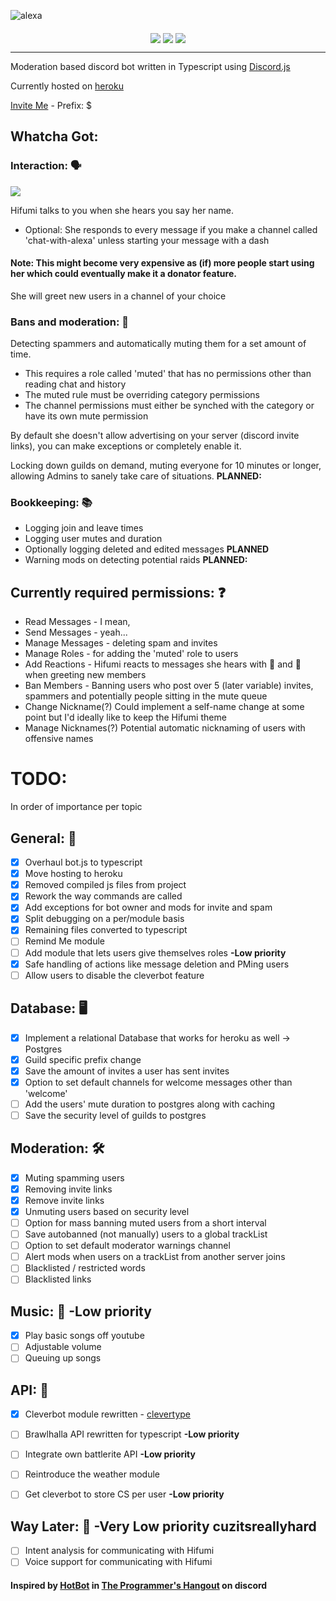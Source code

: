 ![alexa](https://cdn.discordapp.com/attachments/418699380833648644/420917081131712512/alexanoinvite.png)
<p align="center">
  <img align="middle" style="max-width:100%;"  src="https://travis-ci.org/ilocereal/Hifumi.svg?branch=master">
  <img align="middle" src="https://img.shields.io/npm/v/@cycle/core.svg">
  <img align="middle" src="https://img.shields.io/badge/Typescript-v2.6.2-blue.svg">
</p>
<hr>


Moderation based discord bot written in Typescript using [Discord.js](https://github.com/discordjs/discord.js)

Currently hosted on [heroku](https://www.heroku.com/)

[Invite Me](https://discordapp.com/oauth2/authorize?client_id=372615866652557312&permissions=0&scope=bot) - Prefix: $


## Whatcha Got:

### Interaction: 🗣️

![](https://cdn.discordapp.com/emojis/414332109407387649.png?v=1)

Hifumi talks to you when she hears you say her name.
- Optional: She responds to every message if you make a channel called 'chat-with-alexa' unless starting your message with a dash
#### Note: This might become very expensive as (if) more people start using her which could eventually make it a donator feature.

She will greet new users in a channel of your choice

### Bans and moderation: 🚫

Detecting spammers and automatically muting them for a set amount of time.
* This requires a role called 'muted' that has no permissions other than reading chat and history
* The muted rule must be overriding category permissions
* The channel permissions must either be synched with the category or have its own mute permission

By default she doesn't allow advertising on your server (discord invite links), you can make exceptions or completely enable it.

Locking down guilds on demand, muting everyone for 10 minutes or longer, allowing Admins to sanely take care of situations. **PLANNED:**

### Bookkeeping: 📚

* Logging join and leave times
* Logging user mutes and duration
* Optionally logging deleted and edited messages **PLANNED**
* Warning mods on detecting potential raids **PLANNED:**


## Currently required permissions: ❓
* Read Messages - I mean,
* Send Messages - yeah...
* Manage Messages - deleting spam and invites
* Manage Roles - for adding the 'muted' role to users
* Add Reactions - Hifumi reacts to messages she hears with 👀 and 👋 when greeting new members
* Ban Members - Banning users who post over 5 (later variable) invites, spammers and potentially people sitting in the mute queue
* Change Nickname(?) Could implement a self-name change at some point but I'd ideally like to keep the Hifumi theme
* Manage Nicknames(?) Potential automatic nicknaming of users with offensive names

# TODO:
In order of importance per topic

## General: 📖
- [x] Overhaul bot.js to typescript
- [x] Move hosting to heroku
- [x] Removed compiled js files from project
- [x] Rework the way commands are called
- [x] Add exceptions for bot owner and mods for invite and spam
- [x] Split debugging on a per/module basis
- [x] Remaining files converted to typescript
- [ ] Remind Me module
- [ ] Add module that lets users give themselves roles **-Low priority**
- [x] Safe handling of actions like message deletion and PMing users
- [ ] Allow users to disable the cleverbot feature

## Database: 🖥️
- [x] Implement a relational Database that works for heroku as well -> Postgres
- [x] Guild specific prefix change
- [x] Save the amount of invites a user has sent invites
- [x] Option to set default channels for welcome messages other than 'welcome'
- [ ] Add the users' mute duration to postgres along with caching
- [ ] Save the security level of guilds to postgres

## Moderation: 🛠️
- [x] Muting spamming users
- [x] Removing invite links
- [x] Remove invite links
- [x] Unmuting users based on security level
- [ ] Option for mass banning muted users from a short interval
- [ ] Save autobanned (not manually) users to a global trackList
- [ ] Option to set default moderator warnings channel
- [ ] Alert mods when users on a trackList from another server joins
- [ ] Blacklisted / restricted words
- [ ] Blacklisted links

## Music: 🎼 **-Low priority**
- [x] Play basic songs off youtube
- [ ] Adjustable volume
- [ ] Queuing up songs

## API: 📡
- [x] Cleverbot module rewritten - [clevertype](https://github.com/ilocereal/Clevertype)
- [ ] Brawlhalla API rewritten for typescript **-Low priority**
- [ ] Integrate own battlerite API **-Low priority**
- [ ] Reintroduce the weather module
- [ ] Get cleverbot to store CS per user **-Low priority**


## Way Later: 🧠 **-Very Low priority** cuzitsreallyhard
- [ ] Intent analysis for communicating with Hifumi
- [ ] Voice support for communicating with Hifumi

#### Inspired by [HotBot](https://github.com/AberrantFox/hotbot) in [The Programmer's Hangout](https://discord.gg/programming) on discord

